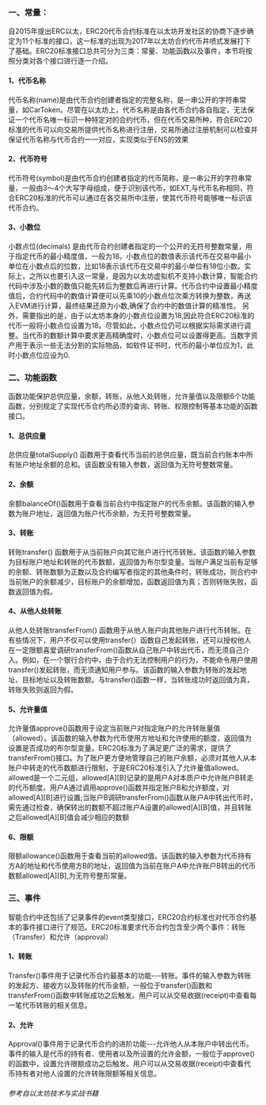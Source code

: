 
### 一、常量：
自2015年提出ERC以太，ERC20代币合约标准在以太坊开发社区的协商下逐步确定为11个标准的接口，这一标准的出现为2017年以太坊合约代币井喷式发展打下了基础。ERC20标准接口总共可分为三类：常量、功能函数以及事件，本节将按照分类对各个接口进行逐一介绍。
#### 1、代币名称
代币名称(name)是由代币合约创建者指定的完整名称，是一串公开的字符串常量，如CarToken。尽管在以太坊上，代币名称是由各代币合约各自指定，无法保证一个代币名唯一标识一种特定对的合约代币，但在代币交易所种，符合ERC20标准的代币可以向交易所提供代币名称进行注册，交易所通过注册机制可以检查并保证代币名称与代币合约一一对应，实现类似于ENS的效果

#### 2、代币符号
代币符号(symbol)是由代币合约创建者指定的代币简称，是一串公开的字符串常量，一般由3～4个大写字母组成，便于识别该代币，如EXT,与代币名称相同，符合ERC20标准的代币可以通过在各交易所中注册，使其代币符号能够唯一标识该代币合约。
#### 3、小数位
小数点位(decimals) 是由代币合约创建者指定的一个公开的无符号整数常量，用于指定代币的最小精度值，一般为18。小数点位的数值表示该代币在交易中最小单位在小数点后的位数，比如18表示该代币在交易中的最小单位有18位小数。实际上，之所以也要引入这一常量，是因为以太坊虚拟机不支持小数计算，智能合约代码中涉及小数的数值只能先转后为整数后再进行计算。代币合约中设置最小精度值后，合约代码中的数值计算便可以先乘10的小数点位次乘方转换为整数，再送入EVM进行计算，最终结果还原为小数,确保了合约中的数值计算的精准性。
另外，需要指出的是，由于以太坊本身的小数点位设置为18,因此符合ERC20标准的代币一般将小数点位设置为18。尽管如此，小数点位仍可以根据实际需求进行调整。当代币的数额计算中要求更高精确度时，小数点位可以设置得更高。当数字资产用于表示一些无法分割的实际物品，如软件证书时，代币的最小单位应为1，此时小数点位应设为0.

### 二、功能函数
函数功能保护总供应量，余额，转账，从他人处转账，允许量值以及限额6个功能函数，分别规定了实现代币合约所必须的查询、转账、权限控制等基本功能的函数接口。
#### 1、总供应量
总供应量totalSupply() 函数用于查看代币当前的总供应量，既当前合约账本中所有账户地址余额的总和。该函数没有输入参数，返回值为无符号整数常量。
#### 2、余额
余额balanceOf()函数用于查看当前合约中指定账户的代币余额。该函数的输入参数为账户地址，返回值为账户代币余额，为无符号整数常量。
#### 3、转账
转账transfer() 函数用于从当前账户向其它账户进行代币转账。该函数的输入参数为目标账户地址和转账的代币数额，返回值为布尔型变量。当账户满足当前有足够的余额、转账数额为正数以及合约编写者指定的其他条件时，转账成功，则合约中当前账户的余额减少，目标账户的余额增加，函数返回值为真；否则转账失败，函数返回值为假。
#### 4、从他人处转账
从他人处转账transferFrom() 函数用于从他人账户向其他账户进行代币转账。在有些情况下，用户不仅可以使用transfer(）函数自己发起转账，还可以授权他人在一定限额喜爱调研transferFrom()函数从自己账户中转出代币，而无须自己介入。例如，在一个银行合约中，由于合约无法控制用户的行为，不能命令用户使用transfer()发起转账，而无须通知用户参与。该函数的输入参数为转账的发起地址、目标地址以及转账数额。与transfer()函数一样，当转账成功时返回值为真，转账失败则返回为假。

#### 5、允许量值
允许量值approve()函数用于设定当前账户对指定账户的允许转账量值（allowed）。该函数的输入参数为代币使用方地址和允许使用的额度，返回值为设置是否成功的布尔型变量。ERC20标准为了满足更广泛的需求，提供了transferFrom()接口。为了账户更方便地管理自己的账户余额，必须对其他人从本账户中转走的代币数额进行限制，于是ERC20标准引入了允许量值allowed。allowed是一个二元组，allowed[A][B]记录的是用户A对本质户中允许账户B转走的代币额度。用户A通过调用approve()函数并指定账户B和允许额度，对allowed[A][B]进行设置;当账户B调研transferFrom()函数从账户A中转出代币时，需先通过检查，确保转出的数额不超过账户A设置的allowed[A][B]值，并且转账之后allowed[A][B]值会减少相应的数额
#### 6、限额
限额allowance()函数用于查看当前的allowed值。该函数的输入参数为代币持有方A的地址和代币使用方B的地址，返回值为当前在账户A中允许账户B转出的代币数额allowed[A][B],为无符号整形常量。
### 三、事件
智能合约中还包括了记录事件的event类型接口，ERC20合约标准也对代币合约基本的事件接口进行了规范。ERC20标准要求代币合约包含至少两个事件：转账（Transfer）和允许（approval）

#### 1、转账
Transfer()事件用于记录代币合约最基本的功能---转账。事件的输入参数为转账的发起方、接收方以及转账的代币金额，一般位于transfer()函数和transferFrom()函数中转账成功之后触发。用户可以从交易收据(receipt)中查看每一笔代币转账的相关信息。

#### 2、允许
Approval()事件用于记录代币合约的进阶功能---允许他人从本账户中转出代币。事件的输入是代币的持有者、使用者以及所设置的允许金额，一般位于approve()的函数中，设置允许限额成功之后触发。用户可以从交易收据(receipt)中查看代币持有者对他人设置的允许转账限额等相关信息。

###### 参考自以太坊技术与实战书籍